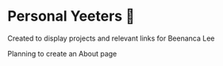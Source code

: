 # Personal Yeeters :dizzy:
Created to display projects and relevant links for Beenanca Lee 

Planning to create an About page
